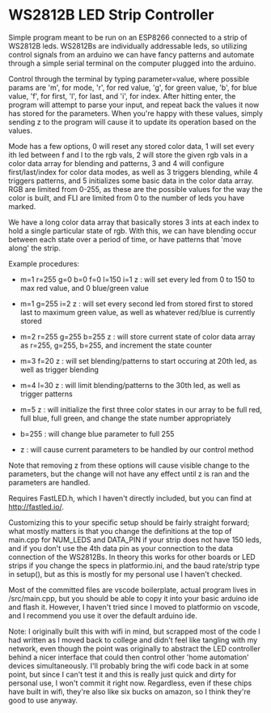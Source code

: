 # WS2812B LED Strip Controller

Simple program meant to be run on an ESP8266 connected to a strip of WS2812B leds. WS2812Bs are individually addressable leds, so utilizing control signals from an arduino we can have fancy patterns and automate through a simple serial terminal on the computer plugged into the arduino.

Control through the terminal by typing parameter=value, where possible params are 'm', for mode, 'r', for red value, 'g', for green value, 'b', for blue value, 'f', for first, 'l', for last, and 'i', for index. After hitting enter, the program will attempt to parse your input, and repeat back the values it now has stored for the parameters. When you're happy with these values, simply sending z to the program will cause it to update its operation based on the values.

Mode has a few options, 0 will reset any stored color data, 1 will set every ith led between f and l to the rgb vals, 2 will store the given rgb vals in a color data array for blending and patterns, 3 and 4 will configure first/last/index for color data modes, as well as 3 triggers blending, while 4 triggers patterns, and 5 initializes some basic data in the color data array. RGB are limited from 0-255, as these are the possible values for the way the color is built, and FLI are limited from 0 to the number of leds you have marked.

We have a long color data array that basically stores 3 ints at each index to hold a single particular state of rgb. With this, we can have blending occur between each state over a period of time, or have patterns that 'move along' the strip.

Example procedures:

* m=1 r=255 g=0 b=0 f=0 l=150 i=1 z : will set every led from 0 to 150 to max red value, and 0 blue/green value

* m=1 g=255 i=2 z                   : will set every second led from stored first to stored last to maximum green value, as well as whatever red/blue is currently stored


* m=2 r=255 g=255 b=255 z           : will store current state of color data array as r=255, g=255, b=255, and increment the state counter


* m=3 f=20  z                       : will set blending/patterns to start occuring at 20th led, as well as trigger blending


* m=4 l=30  z                       : will limit blending/patterns to the 30th led, as well as trigger patterns


* m=5 z                             : will initialize the first three color states in our array to be full red, full blue, full green, and change the state number appropriately


* b=255                             : will change blue parameter to full 255


* z                                 : will cause current parameters to be handled by our control method

Note that removing z from these options will cause visible change to the parameters, but the change will not have any effect until z is ran and the parameters are handled.

Requires FastLED.h, which I haven't directly included, but you can find at http://fastled.io/.

Customizing this to your specific setup should be fairly straight forward; what mostly matters is that you change the definitions at the top of main.cpp for NUM_LEDS and DATA_PIN if your strip does not have 150 leds, and if you don't use the 4th data pin as your connection to the data connection of the WS2812Bs. In theory this works for other boards or LED strips if you change the specs in platformio.ini, and the baud rate/strip type in setup(), but as this is mostly for my personal use I haven't checked.

Most of the committed files are vscode boilerplate, actual program lives in /src/main.cpp, but you should be able to copy it into your basic arduino ide and flash it. However, I haven't tried since I moved to platformio on vscode, and I recommend you use it over the default arduino ide.

Note: I originally built this with wifi in mind, but scrapped most of the code I had written as I moved back to college and didn't feel like tangling with my network, even though the point was originally to abstract the LED controller behind a nicer interface that could then control other 'home automation' devices simultaneously. I'll probably bring the wifi code back in at some point, but since I can't test it and this is really just quick and dirty for personal use, I won't commit it right now. Regardless, even if these chips have built in wifi, they're also like six bucks on amazon, so I think they're good to use anyway.
